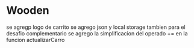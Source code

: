 # Wooden
se agregp logo de carrito
se agrego json y local storage
tambien para el desafio complementario se agrego la simplificacion del operado += en la funcion  actualizarCarro 
